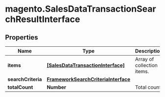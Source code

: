 # magento.SalesDataTransactionSearchResultInterface

## Properties
Name | Type | Description | Notes
------------ | ------------- | ------------- | -------------
**items** | [**[SalesDataTransactionInterface]**](SalesDataTransactionInterface.md) | Array of collection items. | 
**searchCriteria** | [**FrameworkSearchCriteriaInterface**](FrameworkSearchCriteriaInterface.md) |  | 
**totalCount** | **Number** | Total count. | 


